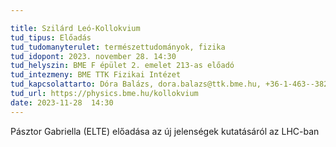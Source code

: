 ```yaml
---

title: Szilárd Leó-Kollokvium
tud_tipus: Előadás
tud_tudomanyterulet: természettudományok, fizika
tud_idopont: 2023. november 28. 14:30
tud_helyszin: BME F épület 2. emelet 213-as előadó
tud_intezmeny: BME TTK Fizikai Intézet
tud_kapcsolattarto: Dóra Balázs, dora.balazs@ttk.bme.hu, +36-1-463--3829
tud_url: https://physics.bme.hu/kollokvium
date: 2023-11-28  14:30
---
```

Pásztor Gabriella (ELTE) előadása az új jelenségek kutatásáról az LHC-ban
